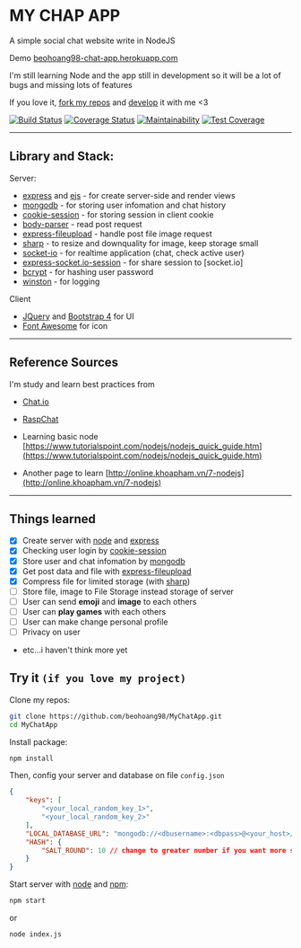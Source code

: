 # MY CHAP APP

A simple social chat website write in NodeJS

Demo [beohoang98-chat-app.herokuapp.com](https://beohoang98-chat-app.herokuapp.com)

I'm still learning Node and the app still in development so it will be a lot of bugs and missing lots of features

If you love it, [fork my repos](https://github.com/beohoang98/myChatApp/fork) and [develop](https://github.com/beohoang98/MyChatApp/pulls) it with me <3

[![Build Status](https://travis-ci.org/beohoang98/MyChatApp.svg?branch=master)](https://travis-ci.org/beohoang98/MyChatApp)
[![Coverage Status](https://coveralls.io/repos/github/beohoang98/MyChatApp/badge.svg)](https://coveralls.io/github/beohoang98/MyChatApp)
[![Maintainability](https://api.codeclimate.com/v1/badges/6f30574063e198f97821/maintainability)](https://codeclimate.com/github/beohoang98/MyChatApp/maintainability)
[![Test Coverage](https://api.codeclimate.com/v1/badges/6f30574063e198f97821/test_coverage)](https://codeclimate.com/github/beohoang98/MyChatApp/test_coverage)

---

## Library and Stack:

Server:
- [express] and [ejs] - for create server-side and render views
- [mongodb] - for storing user infomation and chat history
- [cookie-session] - for storing session in client cookie
- [body-parser] - read post request
- [express-fileupload] - handle post file image request
- [sharp] - to resize and downquality for image, keep storage small
- [socket-io] - for realtime application (chat, check active user)
- [express-socket.io-session] - for share session to [socket.io]
- [bcrypt] - for hashing user password
- [winston] - for logging

Client
- [JQuery] and [Bootstrap 4] for UI
- [Font Awesome] for icon

---

## Reference Sources

I'm study and learn best practices from

- [Chat.io](https://github.com/OmarElGabry/chat.io)
- [RaspChat](https://github.com/maxpert/raspchat)

- Learning basic node [https://www.tutorialspoint.com/nodejs/nodejs_quick_guide.htm](https://www.tutorialspoint.com/nodejs/nodejs_quick_guide.htm)
- Another page to learn [http://online.khoapham.vn/7-nodejs](http://online.khoapham.vn/7-nodejs)

---

## Things learned

- [X] Create server with [node] and [express]
- [X] Checking user login by [cookie-session]
- [X] Store user and chat infomation by [mongodb]
- [X] Get post data and file with [express-fileupload]
- [X] Compress file for limited storage (with [sharp])
- [ ] Store file, image to File Storage instead storage of server
- [ ] User can send **emoji** and **image** to each others
- [ ] User can **play games** with each others
- [ ] User can make change personal profile
- [ ] Privacy on user
- etc...i haven't think more yet

## Try it `(if you love my project)`

Clone my repos:

```bash
git clone https://github.com/beohoang98/MyChatApp.git
cd MyChatApp
```

Install package:
```bash
npm install
```

Then, config your server and database on file `config.json`

```json
{
	"keys": [
		"<your_local_random_key_1>",
		"<your_local_random_key_2>"
	],
	"LOCAL_DATABASE_URL": "mongodb://<dbusername>:<dbpass>@<your_host>/<your_database_name>",
	"HASH": {
		"SALT_ROUND": 10 // change to greater number if you want more secure your hash
	}
}
```

Start server with [node] and [npm]:

```bash
npm start
```
or
```bash
node index.js
```

[express]: https://www.npmjs.com/package/express
[ejs]: https://www.npmjs.com/package/ejs
[socket-io]: https://www.npmjs.com/package/socket.io
[mongodb]: https://www.npmjs.com/package/mongodb
[cookie-session]: https://www.npmjs.com/package/cookie-session
[express-socket.io-session]: https://www.npmjs.com/package/express-socket.io-session
[sharp]: https://www.npmjs.com/package/sharp
[bcrypt]: https://www.npmjs.com/package/bcrypt
[express-fileupload]: https://www.npmjs.com/package/express-fileupload
[body-parser]: https://www.npmjs.com/package/body-parser
[winston]: https://www.npmjs.com/package/winston

[JQuery]: https://jquery.com/
[Bootstrap 4]: https://getbootstrap.com/
[Font Awesome]: https://fontawesome.com/

[node]: https://nodejs.org/en/
[npm]: https://www.npmjs.com/
